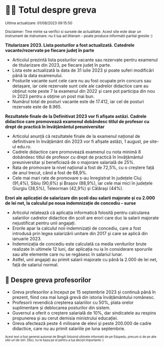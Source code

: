 # 👩‍🏫 Totul despre greva
<sub>Ultima actualizare: 01/08/2023 09:15:50</sub>

<sub>Disclaimer: Tine minte sa verifici si sursele de actualitate. Acest site este doar un instrument de indrumare: nu il lua ad litteram - poate produce informatii partial gresite :)</sub>

**Titularizare 2023. Lista posturilor a fost actualizată. Catedrele vacante/rezervate pe fiecare județ în parte**
- Articolul prezintă lista posturilor vacante sau rezervate pentru examenul de titularizare din 2023, pe fiecare județ în parte.
- Lista este actualizată la data de 31 iulie 2023 și poate suferi modificări până la data examenului.
- Posturile vacante sunt cele care nu au fost ocupate prin concurs sau detașare, iar cele rezervate sunt cele ale cadrelor didactice care au obținut note peste 7 la examenul din 2022 și care pot participa din nou în 2023 pentru a obține un post mai bun.
- Numărul total de posturi vacante este de 17.412, iar cel de posturi rezervate este de 8.965.

**Rezultatele finale de la Definitivat 2023 vor fi afișate astăzi. Cadrele didactice care promovează examenul dobândesc titlul de profesor cu drept de practică în învăţământul preuniversitar**
- Articolul anunță că rezultatele finale de la examenul național de definitivare în învățământ din 2023 vor fi afișate astăzi, 1 august, pe site-ul edu.ro.
- Cadrele didactice care promovează examenul cu nota minimă 8 dobândesc titlul de profesor cu drept de practică în învățământul preuniversitar și beneficiază de o majorare salarială de 25%.
- Rata de promovare la nivel național a fost de 72,5%, cu o creștere față de anul trecut, când a fost de 68,9%.
- Cele mai mari rate de promovare s-au înregistrat în județele Cluj (91,4%), Sibiu (90,6%) și Brașov (88,9%), iar cele mai mici în județele Giurgiu (38,5%), Teleorman (42,9%) și Călărași (44%).

**Erori ale aplicației de salarizare din școli dau salarii majorate și cu 2.000 de lei net, la calculul pe noua indemnizație de concediu – surse**
- Articolul relatează că aplicația informatică folosită pentru calcularea salariilor cadrelor didactice din școli are erori care duc la salarii majorate nejustificat pentru unii angajați.
- Erorile apar la calculul noii indemnizații de concediu, care a fost introdusă prin legea salarizării unitare din 2017 și care se aplică din ianuarie 2023.
- Indemnizația de concediu este calculată ca media veniturilor brute realizate în ultimele 12 luni, dar aplicația nu ia în considerare sporurile sau alte elemente care nu se regăsesc în salariul lunar.
- Astfel, unii angajați au primit salarii majorate cu până la 2.000 de lei net, față de salariul normal.

## 🏫 Despre greva profesorilor
- Greva profesorilor a început pe 15 septembrie 2023 și continuă până în prezent, fiind cea mai lungă grevă din istoria învățământului românesc.
- Profesorii revendică creșterea salariilor cu 50%, plata orelor suplimentare și deblocarea posturilor din sistem.
- Guvernul a oferit o creștere salarială de 10%, dar sindicatele au respins propunerea și au cerut demisia ministrului educației.
- Greva afectează peste 4 milioane de elevi și peste 200.000 de cadre didactice, care nu au primit salariile pe luna septembrie.


<sub><sub>Acest text a fost generat automat de BingAI folosind ultimele informatii de pe Edupedu, precum si de pe alte site-uri de stiri. Deci, nu te baza pe el pentru a lua decizii importante :)</sub></sub>